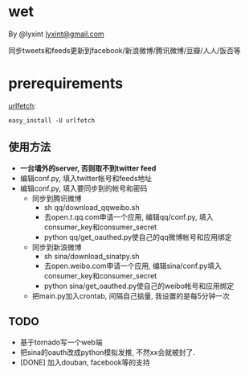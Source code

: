 wet
===

By @lyxint <lyxint@gmail.com>

同步tweets和feeds更新到facebook/新浪微博/腾讯微博/豆瓣/人人/饭否等

prerequirements
===============


[urlfetch](http://pypi.python.org/pypi/urlfetch):

    easy_install -U urlfetch

使用方法
--------
- **一台墙外的server, 否则取不到twitter feed**
- 编辑conf.py, 填入twitter帐号和feeds地址
- 编辑conf.py, 填入要同步到的帐号和密码
    - 同步到腾讯微博
        * sh qq/download_qqweibo.sh
        * 去open.t.qq.com申请一个应用, 编辑qq/conf.py, 填入consumer_key和consumer_secret
        * python qq/get_oauthed.py使自己的qq微博帐号和应用绑定
    - 同步到新浪微博
        * sh sina/download_sinatpy.sh
        * 去open.weibo.com申请一个应用, 编辑sina/conf.py填入consumer_key和consumer_secret
        * python sina/get_oauthed.py使自己的weibo帐号和应用绑定
    - 把main.py加入crontab, 间隔自己掂量, 我设置的是每5分钟一次


TODO
----
 * 基于tornado写一个web端
 * 把sina的oauth改成python模拟发推, 不然xx会就被封了. 
 * [DONE] 加入douban, facebook等的支持

